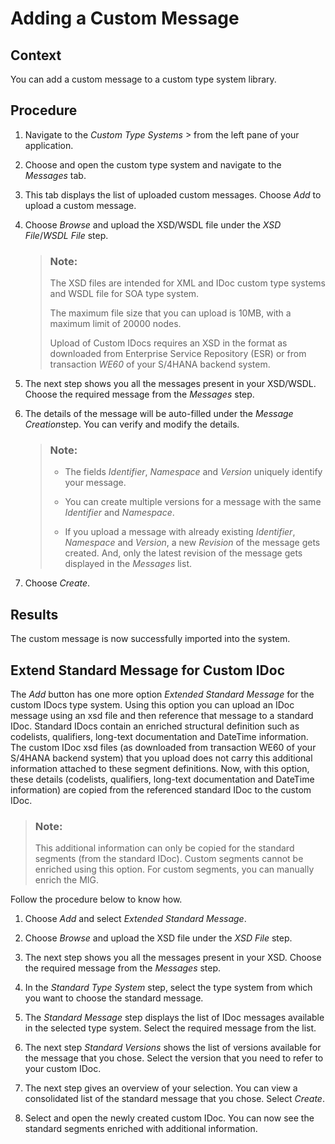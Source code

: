<!-- loio8b7eb45224cb4162917ec7f5958d9c29 -->

<link rel="stylesheet" type="text/css" href="../css/sap-icons.css"/>

# Adding a Custom Message



## Context

You can add a custom message to a custom type system library.



## Procedure

1.  Navigate to the *Custom Type Systems* <span class="SAP-icons"></span> from the left pane of your application.

2.  Choose and open the custom type system and navigate to the *Messages* tab.

3.  This tab displays the list of uploaded custom messages. Choose *Add* to upload a custom message.

4.  Choose *Browse* and upload the XSD/WSDL file under the *XSD File*/*WSDL File* step.

    > ### Note:  
    > The XSD files are intended for XML and IDoc custom type systems and WSDL file for SOA type system.
    > 
    > The maximum file size that you can upload is 10MB, with a maximum limit of 20000 nodes.
    > 
    > Upload of Custom IDocs requires an XSD in the format as downloaded from Enterprise Service Repository \(ESR\) or from transaction *WE60* of your S/4HANA backend system.

5.  The next step shows you all the messages present in your XSD/WSDL. Choose the required message from the *Messages* step.

6.  The details of the message will be auto-filled under the *Message Creation*step. You can verify and modify the details.

    > ### Note:  
    > -   The fields *Identifier*, *Namespace* and *Version* uniquely identify your message.
    > 
    > -   You can create multiple versions for a message with the same *Identifier* and *Namespace*.
    > -   If you upload a message with already existing *Identifier*, *Namespace* and *Version*, a new *Revision* of the message gets created. And, only the latest revision of the message gets displayed in the *Messages* list.

7.  Choose *Create*.




<a name="loio8b7eb45224cb4162917ec7f5958d9c29__result_azq_21h_spb"/>

## Results

The custom message is now successfully imported into the system.

<a name="concept_clb_1t5_czb"/>

<!-- concept\_clb\_1t5\_czb -->

## Extend Standard Message for Custom IDoc

The *Add* button has one more option *Extended Standard Message* for the custom IDocs type system. Using this option you can upload an IDoc message using an xsd file and then reference that message to a standard IDoc. Standard IDocs contain an enriched structural definition such as codelists, qualifiers, long-text documentation and DateTime information. The custom IDoc xsd files \(as downloaded from transaction WE60 of your S/4HANA backend system\) that you upload does not carry this additional information attached to these segment definitions. Now, with this option, these details \(codelists, qualifiers, long-text documentation and DateTime information\) are copied from the referenced standard IDoc to the custom IDoc.

> ### Note:  
> This additional information can only be copied for the standard segments \(from the standard IDoc\). Custom segments cannot be enriched using this option. For custom segments, you can manually enrich the MIG.

Follow the procedure below to know how.

1.  Choose *Add* and select *Extended Standard Message*.

2.  Choose *Browse* and upload the XSD file under the *XSD File* step.
3.  The next step shows you all the messages present in your XSD. Choose the required message from the *Messages* step.
4.  In the *Standard Type System* step, select the type system from which you want to choose the standard message.
5.  The *Standard Message* step displays the list of IDoc messages available in the selected type system. Select the required message from the list.
6.  The next step *Standard Versions* shows the list of versions available for the message that you chose. Select the version that you need to refer to your custom IDoc.
7.  The next step gives an overview of your selection. You can view a consolidated list of the standard message that you chose. Select *Create*.
8.  Select and open the newly created custom IDoc. You can now see the standard segments enriched with additional information.

